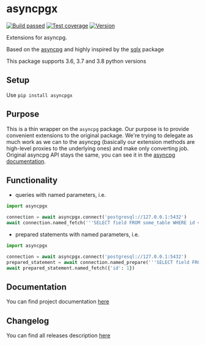 # asyncpgx
[![Build passed](https://img.shields.io/github/workflow/status/laukhin/asyncpgx/CI)](https://github.com/laukhin/asyncpgx/actions?query=workflow%3ACI)
[![Test coverage](https://img.shields.io/codecov/c/github/laukhin/asyncpgx)](https://codecov.io/gh/laukhin/asyncpgx)
[![Version](https://img.shields.io/pypi/v/asyncpgx)](https://pypi.org/project/asyncpgx/)

Extensions for asyncpg.

Based on the [asyncpg](https://github.com/MagicStack/asyncpg) and highly inspired by the [sqlx](https://github.com/jmoiron/sqlx) package

This package supports 3.6, 3.7 and 3.8 python versions

## Setup
Use `pip install asyncpgx`

## Purpose
This is a thin wrapper on the `asyncpg` package.
Our purpose is to provide convenient extensions to the original package.
We're trying to delegate as much work as we can to the asyncpg (basically our extension methods are high-level proxies to the underlying ones)
and make only converting job.
Original asyncpg API stays the same, you can see it in the [asyncpg documentation](https://magicstack.github.io/asyncpg/current/).

## Functionality
* queries with named parameters, i.e.
```python
import asyncpgx

connection = await asyncpgx.connect('postgresql://127.0.0.1:5432')
await connection.named_fetch('''SELECT field FROM some_table WHERE id <= :id;''', {'id': 1})
```
* prepared statements with named parameters, i.e.
```python
import asyncpgx

connection = await asyncpgx.connect('postgresql://127.0.0.1:5432')
prepared_statement = await connection.named_prepare('''SELECT field FROM some_table WHERE id <= :id;''')
await prepared_statement.named_fetch({'id': 1})
```

## Documentation
You can find project documentation [here](https://laukhin.github.io/asyncpgx/index.html)

## Changelog
You can find all releases description [here](https://github.com/laukhin/asyncpgx/releases)
